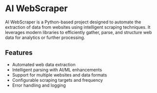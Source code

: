 # AI WebScraper

AI WebScraper is a Python-based project designed to automate the extraction of data from websites using intelligent scraping techniques. It leverages modern libraries to efficiently gather, parse, and structure web data for analytics or further processing.

## Features

- Automated web data extraction
- Intelligent parsing with AI/ML enhancements
- Support for multiple websites and data formats
- Configurable scraping targets and frequency
- Error handling and logging
